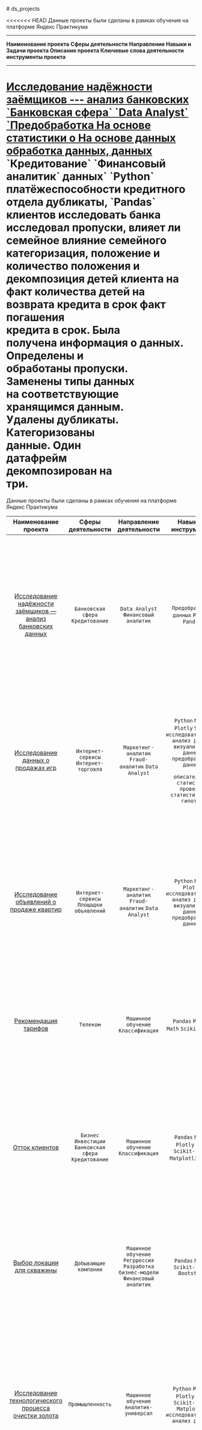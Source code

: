\# ds_projects

<<<<<<< HEAD
Данные проекты были сделаны в рамках обучения на платформе Яндекс
Практикума

  -----------------------------------------------------------------------------------------------------------------------------------------------------------------------------------------------------------------------------------------------
  **Наименование проекта**                                                                               **Сферы деятельности**  **Направление            **Навыки и            **Задачи проекта**       **Описание проекта**  **Ключевые слова
                                                                                                                                 деятельности**           инструменты**                                                        проекта**
  ------------------------------------------------------------------------------------------------------ ----------------------- ------------------------ --------------------- ------------------------ --------------------- ------------------
  [Исследование надёжности заёмщиков --- анализ банковских                                               \`Банковская сфера\`    \`Data Analyst\`         \`Предобработка       На основе статистики о   На основе данных      обработка данных,
  данных](https://github.com/Bjorik23/ds_projects/tree/main/01_bank_customer_analysis)                   \`Кредитование\`        \`Финансовый аналитик\`  данных\` \`Python\`   платёжеспособности       кредитного отдела     дубликаты,
                                                                                                                                                          \`Pandas\`            клиентов исследовать     банка исследовал      пропуски,
                                                                                                                                                                                влияет ли семейное       влияние семейного     категоризация,
                                                                                                                                                                                положение и количество   положения и           декомпозиция
                                                                                                                                                                                детей клиента на факт    количества детей на   
                                                                                                                                                                                возврата кредита в срок  факт погашения        
                                                                                                                                                                                                         кредита в срок. Была  
                                                                                                                                                                                                         получена информация о 
                                                                                                                                                                                                         данных. Определены и  
                                                                                                                                                                                                         обработаны пропуски.  
                                                                                                                                                                                                         Заменены типы данных  
                                                                                                                                                                                                         на соответствующие    
                                                                                                                                                                                                         хранящимся данным.    
                                                                                                                                                                                                         Удалены дубликаты.    
                                                                                                                                                                                                         Категоризованы        
                                                                                                                                                                                                         данные. Один          
                                                                                                                                                                                                         датафрейм             
                                                                                                                                                                                                         декомпозирован на     
                                                                                                                                                                                                         три.                  
=======
Данные проекты были сделаны в рамках обучения на платформе Яндекс Практикума

|Наименование проекта|Сферы деятельности|Направление деятельности|Навыки и инструменты|Задачи проекта|Описание проекта|Ключевые слова проекта|
|:-:|:-:|:-:|:-:|:-:|:-:|:-:|
|[Исследование надёжности заёмщиков — анализ банковских данных](https://github.com/Bjorik23/ds_projects/tree/main/01_bank_customer_analysis)|`Банковская сфера` `Кредитование`|`Data Analyst` `Финансовый аналитик`|`Предобработка данных` `Python` `Pandas`|На основе статистики о платёжеспособности клиентов исследовать влияет ли семейное положение и количество детей клиента на факт возврата кредита в срок|На основе данных кредитного отдела банка исследовал влияние семейного положения и количества детей на факт погашения кредита в срок. Была получена информация о данных. Определены и обработаны пропуски. Заменены типы данных на соответствующие хранящимся данным. Удалены дубликаты. Категоризованы данные. Один датафрейм декомпозирован на три.|обработка данных, дубликаты, пропуски, категоризация, декомпозиция|
|[Исследование данных о продажах игр](https://github.com/Bjorik23/ds_projects/tree/main/02_game_database_research)|`Интернет-сервисы` `Интернет-торговля`|<p>`Маркетинг-аналитик` `Fraud-аналитик` `Data Analyst`</p><p></p>|<p>`Python` `NumPy` `Plotly` `Scipy` `исследовательский анализ данных` `визуализация данных` `предобработка данных`</p><p>`описательная статистика` `проверка статистических гипотез`</p>|Выявление закономерностей определяющих успешность игр, позволит сделать ставку на потенциально популярные продукты и спланировать рекламные кампании|Проведен анализ продаж игр. Рассмотрены количество выпускаемых игр и продажи по годам, продажи игр по различным платформам, продажи игр в зависимости от жанра. Проверено влияют ли на продажи внутри одной популярной платформы отзывы пользователей и критиков|обработка данных, histogram, boxplot, scatterplot, статистический тест, критерий Стьюдента|
|[Исследование объявлений о продаже квартир](https://github.com/Bjorik23/ds_projects/tree/main/03_real_estate_market_analysis)|`Интернет-сервисы` `Площадки объявлений`|<p>`Маркетинг-аналитик` `Fraud-аналитик` `Data Analyst`</p><p></p>|`Python` `NumPy` `Plotly` `исследовательский анализ данных` `визуализация данных` `предобработка данных`|Используя данные сервиса Яндекс.Недвижимость, определить рыночную стоимость объектов недвижимости и типичные параметры квартир|На основе данных сервиса Яндекс.Недвижимость определена рыночная стоимость объектов недвижимости разного типа, типичные параметры квартир, в зависимости от удаленности от центра. Проведена предобработка данных. Добавлены новые данные. Построены гистограммы, боксплоты, диаграммы рассеивания.|обработка данных, histogram, boxplot, scattermatrix, категоризация, scatterplot, фрод-мониторинг|
|[Рекомендация тарифов](https://github.com/Bjorik23/ds_projects/tree/main/04_tarif_recomendation)|`Телеком`|`Машинное обучение` `Классификация`|`Pandas` `Plotly` `Math` `Scikit-learn`|В нашем распоряжении данные о поведении клиентов, которые уже перешли на эти тарифы. Нужно построить модель для задачи классификации, которая выберет подходящий тариф|Оператор мобильной связи выяснил: многие клиенты пользуются архивными тарифами. Они хотят построить систему, способную проанализировать поведение клиентов и предложить пользователям один из новых тариф.|классификация, подбор гиперпараметров, выбор модели МО|
|[Отток клиентов](https://github.com/Bjorik23/ds_projects/tree/main/05_customer_churn)|`Бизнес` `Инвестиции` `Банковская сфера` `Кредитование`|`Машинное обучение` `Классификация`|`Pandas` `Numpy` `Plotly` `Math` `Scikit-learn` `Matplotlib` `tqdm`|Прогнозирование ухода клиента из банка в ближайшее время или нет, на основе предоставленных исторических данных о поведении клиентов и расторжении договоров с банком|Из банка стали уходить клиенты. Каждый месяц. Немного, но заметно. Банковские маркетологи посчитали: сохранять текущих клиентов дешевле, чем привлекать новых. Нужно спрогнозировать, уйдёт клиент из банка в ближайшее время или нет. Предоставлены исторические данные о поведении клиентов и расторжении договоров с банком.|классификация, подбор гиперпараметров, выбор модели МО|
|[Выбор локации для скважины](https://github.com/Bjorik23/ds_projects/tree/main/06_choosing_a_region_for_oil_production)|`Добывающие компании`|`Машинное обучение` `Регррессия` `Разработка бизнес-модели` `Финансовый аналитик`|`Pandas` `Numpy` `Scikit-learn` `Bootstrap`|Построение модели для определения региона, где добыча принесёт наибольшую прибыль и произвести анализ возможной прибыли и рисков техникой Bootstrap|Вам предоставлены пробы нефти в трёх регионах. Характеристики для каждой скважины в регионе уже известны. Постройте модель для определения региона, где добыча принесёт наибольшую прибыль.|регрессия, разработка бизнес-модели, бутстреп|
|[Исследование технологического процесса очистки золота](https://github.com/Bjorik23/ds_projects/tree/main/07_recovery_of_gold_from_ore)|`Промышленность`|`Машинное обучение` `Аналитик-универсал`|`Python` `Pandas` `Plotly` `Math` `Scikit-learn` `Matplotlib` `исследовательский анализ данных`|Спрогнозировать концентрацию золота при проведении процесса очистки золота|Строитстся модель машинного обучения для промышленной компании, разрабатывающая решения для эффективной работы промышленных предприятий. Модель должна предсказать коэффициент восстановления золота из золотосодержащей руды на основе данных с параметрами добычи и очистки. Модель поможет оптимизировать производство, чтобы не запускать предприятие с убыточными характеристиками.|анализ данных, регрессия, кастомные метрики|
|[Защита персональных данных клиентов](https://github.com/Bjorik23/ds_projects/tree/main/08_protection_of_personal_data)|<p>`Банковская сфера`</p><p>`Интернет-сервисы`</p><p>`Инвестиции`</p><p>`Телеком`</p>|`Машинное обучение`|`Pandas` `Numpy` `Plotly` `Math` `Scikit-learn` |Разработка метода защиты данные клиентов страховой компании «Хоть потоп»|Необходимо защитить данные клиентов страховой компании «Хоть потоп». Разработайте такой метод преобразования данных, чтобы по ним было сложно восстановить персональную информацию. Обоснуйте корректность его работы. Нужно защитить данные, чтобы при преобразовании качество моделей машинного обучения не ухудшилось. Подбирать наилучшую модель не требуется.|линейная алгебра, регрессия|
|[Определение стоимости автомобилей](https://github.com/Bjorik23/ds_projects/tree/main/09_car_price_prediction)|<p>`Интернет-сервисы`</p><p>`Интернет-магазины`</p><p>`Бизнес`</p>|`Машинное обучение`|`Pandas` `Numpy` `Plotly` `Scikit-learn` `Imblearn` `Lightgbm`|Разработка модели для определения стоимости автомобиля для сервиса по продаже автомобилей с пробегом «Не бит, не крашен»|Сервис по продаже автомобилей с пробегом  разрабатывает приложение для привлечения новых клиентов. В нём можно быстро узнать рыночную стоимость своего автомобиля. На основе исторические данные необходимо построить модель для определения стоимости автомобиля.|градиентный бустинг, регрессия|
|[Заказ такси](https://github.com/Bjorik23/ds_projects/tree/main/10_taxi_order_prediction)|<p>`Бизнес`</p><p>`Интернет-сервисы`</p><p>`Стартапы`</p>|`Машинное обучение`|`Pandas` `Numpy` `Plotly` `Statsmodels` `Scikit-learn` `Lightgbm` |Создание модели предсказания количества заказов такси на следующий час компании «Чётенькое такси»|Компания такси собрала исторические данные о заказах такси в аэропортах. Чтобы привлекать больше водителей в период пиковой нагрузки, нужно спрогнозировать количество заказов такси на следующий час. Строится модель для такого предсказания.|временные ряды, регрессия, предсказания|
|[Проект для "Викишоп"](https://github.com/Bjorik23/ds_projects/tree/main/11_toxic_comments)|<p>`Интернет-сервисы`</p><p>`Стартапы`</p>|`Машинное обучение` `NLP`|`Python` `Pandas` `Plotly` `nltk` `tf-idf` `Lightgbm` `Imblearn`|Обучение модели классификации комментариев на позитивные и негативные на основе данных с разметкой о токсичности правок|Интернет-магазин запускает новый сервис. Теперь пользователи могут редактировать и дополнять описания товаров, как в вики-сообществах. То есть клиенты предлагают свои правки и комментируют изменения других. Требуется инструмент, который будет искать токсичные комментарии и отправлять их на модерацию.|обработка естественного языка, NLP|
|[Определение возраста клиентов по фото](https://github.com/Bjorik23/ds_projects/tree/main/12_age_determination)|`Бизнес` `Оффлайн`|`Машинное обучение` `CV`|`Python` `Plotly` `Keras`|Построение модели, которая по фотографии определит приблизительный возраст человека на наборе фотографий людей с указанием возраста|Сетевой супермаркет внедряет систему компьютерного зрения для обработки фотографий покупателей. Фотофиксация в прикассовой зоне поможет определять возраст клиентов, чтобы анализировать покупки и предлагать товары, которые могут заинтересовать покупателей этой возрастной группы и контролировать добросовестность кассиров при продаже алкоголя. Строится модель, которая по фотографии определит приблизительный возраст человека. В вашем распоряжении набор фотографий людей с указанием возраста.|обработка изображений, нейронные сети|
|[Телеком—задача проекта](https://github.com/Bjorik23/ds_projects/tree/main/13_final_project)|`Телеком`|`Машинное обучение` `Аналитик-универсал`|`Pandas` `Numpy` `Plotly` `Math` `Scikit-learn` `Ydata profiling` `Matplotlib` `Imblearn` `Lightgbm` `Catboost` `Tensorflow`|Прогнозирование оттока клиентов у оператора связи «Ниединогоразрыва.ком» на основе персональных данных о некоторых клиентах, информации об их тарифах и договорах.|Оператор предоставляет два основных типа услуг: связь и интернет. Прогнозирование оттока клиентов позволит определить стратегию для повышения их заинтересованности. Создается модель для определения потенциальных клиентов, которые могут отказаться от услуг.|обработка данных, модели МО, нейронные сети|
>>>>>>> 64816d16811a76ad71c9a2914265d361a2bf8c82

  [Исследование данных о продажах                                                                        \`Интернет-сервисы\`    \`Маркетинг-аналитик\`   \`Python\` \`NumPy\`  Выявление                Проведен анализ       обработка данных,
  игр](https://github.com/Bjorik23/ds_projects/tree/main/02_game_database_research)                      \`Интернет-торговля\`   \`Fraud-аналитик\`       \`Plotly\` \`Scipy\`  закономерностей          продаж игр.           histogram,
                                                                                                                                 \`Data Analyst\`         \`исследовательский   определяющих успешность  Рассмотрены           boxplot,
                                                                                                                                                          анализ данных\`       игр, позволит сделать    количество            scatterplot,
                                                                                                                                                          \`визуализация        ставку на потенциально   выпускаемых игр и     статистический
                                                                                                                                                          данных\`              популярные продукты и    продажи по годам,     тест, критерий
                                                                                                                                                          \`предобработка       спланировать рекламные   продажи игр по        Стьюдента
                                                                                                                                                          данных\`              кампании                 различным платформам, 
                                                                                                                                                          \`описательная                                 продажи игр в         
                                                                                                                                                          статистика\`                                   зависимости от жанра. 
                                                                                                                                                          \`проверка                                     Проверено влияют ли   
                                                                                                                                                          статистических                                 на продажи внутри     
                                                                                                                                                          гипотез\`                                      одной популярной      
                                                                                                                                                                                                         платформы отзывы      
                                                                                                                                                                                                         пользователей и       
                                                                                                                                                                                                         критиков              

  [Исследование объявлений о продаже                                                                     \`Интернет-сервисы\`    \`Маркетинг-аналитик\`   \`Python\` \`NumPy\`  Используя данные сервиса На основе данных      обработка данных,
  квартир](https://github.com/Bjorik23/ds_projects/tree/main/03_real_estate_market_analysis)             \`Площадки объявлений\` \`Fraud-аналитик\`       \`Plotly\`            Яндекс.Недвижимость,     сервиса               histogram,
                                                                                                                                 \`Data Analyst\`         \`исследовательский   определить рыночную      Яндекс.Недвижимость   boxplot,
                                                                                                                                                          анализ данных\`       стоимость объектов       определена рыночная   scattermatrix,
                                                                                                                                                          \`визуализация        недвижимости и типичные  стоимость объектов    категоризация,
                                                                                                                                                          данных\`              параметры квартир        недвижимости разного  scatterplot,
                                                                                                                                                          \`предобработка                                типа, типичные        фрод-мониторинг
                                                                                                                                                          данных\`                                       параметры квартир, в  
                                                                                                                                                                                                         зависимости от        
                                                                                                                                                                                                         удаленности от        
                                                                                                                                                                                                         центра. Проведена     
                                                                                                                                                                                                         предобработка данных. 
                                                                                                                                                                                                         Добавлены новые       
                                                                                                                                                                                                         данные. Построены     
                                                                                                                                                                                                         гистограммы,          
                                                                                                                                                                                                         боксплоты, диаграммы  
                                                                                                                                                                                                         рассеивания.          

  [Рекомендация тарифов](https://github.com/Bjorik23/ds_projects/tree/main/04_tarif_recomendation)       \`Телеком\`             \`Машинное обучение\`    \`Pandas\` \`Plotly\` В нашем распоряжении     Оператор мобильной    классификация,
                                                                                                                                 \`Классификация\`        \`Math\`              данные о поведении       связи выяснил: многие подбор
                                                                                                                                                          \`Scikit-learn\`      клиентов, которые уже    клиенты пользуются    гиперпараметров,
                                                                                                                                                                                перешли на эти тарифы.   архивными тарифами.   выбор модели МО
                                                                                                                                                                                Нужно построить модель   Они хотят построить   
                                                                                                                                                                                для задачи               систему, способную    
                                                                                                                                                                                классификации, которая   проанализировать      
                                                                                                                                                                                выберет подходящий тариф поведение клиентов и  
                                                                                                                                                                                                         предложить            
                                                                                                                                                                                                         пользователям один из 
                                                                                                                                                                                                         новых тариф.          

  [Отток клиентов](https://github.com/Bjorik23/ds_projects/tree/main/05_customer_churn)                  \`Бизнес\`              \`Машинное обучение\`    \`Pandas\` \`Numpy\`  Прогнозирование ухода    Из банка стали        классификация,
                                                                                                         \`Инвестиции\`          \`Классификация\`        \`Plotly\` \`Math\`   клиента из банка в       уходить клиенты.      подбор
                                                                                                         \`Банковская сфера\`                             \`Scikit-learn\`      ближайшее время или нет, Каждый месяц.         гиперпараметров,
                                                                                                         \`Кредитование\`                                 \`Matplotlib\`        на основе                Немного, но заметно.  выбор модели МО
                                                                                                                                                          \`tqdm\`              предоставленных          Банковские            
                                                                                                                                                                                исторических данных о    маркетологи           
                                                                                                                                                                                поведении клиентов и     посчитали: сохранять  
                                                                                                                                                                                расторжении договоров с  текущих клиентов      
                                                                                                                                                                                банком                   дешевле, чем          
                                                                                                                                                                                                         привлекать новых.     
                                                                                                                                                                                                         Нужно                 
                                                                                                                                                                                                         спрогнозировать,      
                                                                                                                                                                                                         уйдёт клиент из банка 
                                                                                                                                                                                                         в ближайшее время или 
                                                                                                                                                                                                         нет. Предоставлены    
                                                                                                                                                                                                         исторические данные о 
                                                                                                                                                                                                         поведении клиентов и  
                                                                                                                                                                                                         расторжении договоров 
                                                                                                                                                                                                         с банком.             

  [Выбор локации для                                                                                     \`Добывающие компании\` \`Машинное обучение\`    \`Pandas\` \`Numpy\`  Построение модели для    Вам предоставлены     регрессия,
  скважины](https://github.com/Bjorik23/ds_projects/tree/main/06_choosing_a_region_for_oil_production)                           \`Регррессия\`           \`Scikit-learn\`      определения региона, где пробы нефти в трёх    разработка
                                                                                                                                 \`Разработка             \`Bootstrap\`         добыча принесёт          регионах.             бизнес-модели,
                                                                                                                                 бизнес-модели\`                                наибольшую прибыль и     Характеристики для    бутстреп
                                                                                                                                 \`Финансовый аналитик\`                        произвести анализ        каждой скважины в     
                                                                                                                                                                                возможной прибыли и      регионе уже известны. 
                                                                                                                                                                                рисков техникой          Постройте модель для  
                                                                                                                                                                                Bootstrap                определения региона,  
                                                                                                                                                                                                         где добыча принесёт   
                                                                                                                                                                                                         наибольшую прибыль.   

  [Исследование технологического процесса очистки                                                        \`Промышленность\`      \`Машинное обучение\`    \`Python\` \`Pandas\` Спрогнозировать          Строитстся модель     анализ данных,
  золота](https://github.com/Bjorik23/ds_projects/tree/main/07_recovery_of_gold_from_ore)                                        \`Аналитик-универсал\`   \`Plotly\` \`Math\`   концентрацию золота при  машинного обучения    регрессия,
                                                                                                                                                          \`Scikit-learn\`      проведении процесса      для промышленной      кастомные метрики
                                                                                                                                                          \`Matplotlib\`        очистки золота           компании,             
                                                                                                                                                          \`исследовательский                            разрабатывающая       
                                                                                                                                                          анализ данных\`                                решения для           
                                                                                                                                                                                                         эффективной работы    
                                                                                                                                                                                                         промышленных          
                                                                                                                                                                                                         предприятий. Модель   
                                                                                                                                                                                                         должна предсказать    
                                                                                                                                                                                                         коэффициент           
                                                                                                                                                                                                         восстановления золота 
                                                                                                                                                                                                         из золотосодержащей   
                                                                                                                                                                                                         руды на основе данных 
                                                                                                                                                                                                         с параметрами добычи  
                                                                                                                                                                                                         и очистки. Модель     
                                                                                                                                                                                                         поможет               
                                                                                                                                                                                                         оптимизировать        
                                                                                                                                                                                                         производство, чтобы   
                                                                                                                                                                                                         не запускать          
                                                                                                                                                                                                         предприятие с         
                                                                                                                                                                                                         убыточными            
                                                                                                                                                                                                         характеристиками.     

  [Защита персональных данных                                                                            \`Банковская сфера\`    \`Машинное обучение\`    \`Pandas\` \`Numpy\`  Разработка метода защиты Необходимо защитить   линейная алгебра,
  клиентов](https://github.com/Bjorik23/ds_projects/tree/main/08_protection_of_personal_data)            \`Интернет-сервисы\`                             \`Plotly\` \`Math\`   данные клиентов          данные клиентов       регрессия
                                                                                                         \`Инвестиции\`                                   \`Scikit-learn\`      страховой компании «Хоть страховой компании    
                                                                                                         \`Телеком\`                                                            потоп»                   «Хоть потоп».         
                                                                                                                                                                                                         Разработайте такой    
                                                                                                                                                                                                         метод преобразования  
                                                                                                                                                                                                         данных, чтобы по ним  
                                                                                                                                                                                                         было сложно           
                                                                                                                                                                                                         восстановить          
                                                                                                                                                                                                         персональную          
                                                                                                                                                                                                         информацию. Обоснуйте 
                                                                                                                                                                                                         корректность его      
                                                                                                                                                                                                         работы. Нужно         
                                                                                                                                                                                                         защитить данные,      
                                                                                                                                                                                                         чтобы при             
                                                                                                                                                                                                         преобразовании        
                                                                                                                                                                                                         качество моделей      
                                                                                                                                                                                                         машинного обучения не 
                                                                                                                                                                                                         ухудшилось. Подбирать 
                                                                                                                                                                                                         наилучшую модель не   
                                                                                                                                                                                                         требуется.            

  [Определение стоимости                                                                                 \`Интернет-сервисы\`    \`Машинное обучение\`    \`Pandas\` \`Numpy\`  Разработка модели для    Сервис по продаже     градиентный
  автомобилей](https://github.com/Bjorik23/ds_projects/tree/main/09_car_price_prediction)                \`Интернет-магазины\`                            \`Plotly\`            определения стоимости    автомобилей с         бустинг, регрессия
                                                                                                         \`Бизнес\`                                       \`Scikit-learn\`      автомобиля для сервиса   пробегом              
                                                                                                                                                          \`Imblearn\`          по продаже автомобилей с разрабатывает         
                                                                                                                                                          \`Lightgbm\`          пробегом «Не бит, не     приложение для        
                                                                                                                                                                                крашен»                  привлечения новых     
                                                                                                                                                                                                         клиентов. В нём можно 
                                                                                                                                                                                                         быстро узнать         
                                                                                                                                                                                                         рыночную стоимость    
                                                                                                                                                                                                         своего автомобиля. На 
                                                                                                                                                                                                         основе исторические   
                                                                                                                                                                                                         данные необходимо     
                                                                                                                                                                                                         построить модель для  
                                                                                                                                                                                                         определения стоимости 
                                                                                                                                                                                                         автомобиля.           

  [Заказ такси](https://github.com/Bjorik23/ds_projects/tree/main/10_taxi_order_prediction)              \`Бизнес\`              \`Машинное обучение\`    \`Pandas\` \`Numpy\`  Создание модели          Компания такси        временные ряды,
                                                                                                         \`Интернет-сервисы\`                             \`Plotly\`            предсказания количества  собрала исторические  регрессия,
                                                                                                         \`Стартапы\`                                     \`Statsmodels\`       заказов такси на         данные о заказах      предсказания
                                                                                                                                                          \`Scikit-learn\`      следующий час компании   такси в аэропортах.   
                                                                                                                                                          \`Lightgbm\`          «Чётенькое такси»        Чтобы привлекать      
                                                                                                                                                                                                         больше водителей в    
                                                                                                                                                                                                         период пиковой        
                                                                                                                                                                                                         нагрузки, нужно       
                                                                                                                                                                                                         спрогнозировать       
                                                                                                                                                                                                         количество заказов    
                                                                                                                                                                                                         такси на следующий    
                                                                                                                                                                                                         час. Строится модель  
                                                                                                                                                                                                         для такого            
                                                                                                                                                                                                         предсказания.         

  [Проект для \"Викишоп\"](https://github.com/Bjorik23/ds_projects/tree/main/11_toxic_comments)          \`Интернет-сервисы\`    \`Машинное обучение\`    \`Python\` \`Pandas\` Обучение модели          Интернет-магазин      обработка
                                                                                                         \`Стартапы\`            \`NLP\`                  \`Plotly\` \`nltk\`   классификации            запускает новый       естественного
                                                                                                                                                          \`tf-idf\`            комментариев на          сервис. Теперь        языка, NLP
                                                                                                                                                          \`Lightgbm\`          позитивные и негативные  пользователи могут    
                                                                                                                                                          \`Imblearn\`          на основе данных с       редактировать и       
                                                                                                                                                                                разметкой о токсичности  дополнять описания    
                                                                                                                                                                                правок                   товаров, как в        
                                                                                                                                                                                                         вики-сообществах. То  
                                                                                                                                                                                                         есть клиенты          
                                                                                                                                                                                                         предлагают свои       
                                                                                                                                                                                                         правки и комментируют 
                                                                                                                                                                                                         изменения других.     
                                                                                                                                                                                                         Требуется инструмент, 
                                                                                                                                                                                                         который будет искать  
                                                                                                                                                                                                         токсичные комментарии 
                                                                                                                                                                                                         и отправлять их на    
                                                                                                                                                                                                         модерацию.            

  [Определение возраста клиентов по                                                                      \`Бизнес\` \`Оффлайн\`  \`Машинное обучение\`    \`Python\` \`Plotly\` Построение модели,       Сетевой супермаркет   обработка
  фото](https://github.com/Bjorik23/ds_projects/tree/main/12_age_determination)                                                  \`CV\`                   \`Keras\`             которая по фотографии    внедряет систему      изображений,
                                                                                                                                                                                определит                компьютерного зрения  нейронные сети
                                                                                                                                                                                приблизительный возраст  для обработки         
                                                                                                                                                                                человека на наборе       фотографий            
                                                                                                                                                                                фотографий людей с       покупателей.          
                                                                                                                                                                                указанием возраста       Фотофиксация в        
                                                                                                                                                                                                         прикассовой зоне      
                                                                                                                                                                                                         поможет определять    
                                                                                                                                                                                                         возраст клиентов,     
                                                                                                                                                                                                         чтобы анализировать   
                                                                                                                                                                                                         покупки и предлагать  
                                                                                                                                                                                                         товары, которые могут 
                                                                                                                                                                                                         заинтересовать        
                                                                                                                                                                                                         покупателей этой      
                                                                                                                                                                                                         возрастной группы и   
                                                                                                                                                                                                         контролировать        
                                                                                                                                                                                                         добросовестность      
                                                                                                                                                                                                         кассиров при продаже  
                                                                                                                                                                                                         алкоголя. Строится    
                                                                                                                                                                                                         модель, которая по    
                                                                                                                                                                                                         фотографии определит  
                                                                                                                                                                                                         приблизительный       
                                                                                                                                                                                                         возраст человека. В   
                                                                                                                                                                                                         вашем распоряжении    
                                                                                                                                                                                                         набор фотографий      
                                                                                                                                                                                                         людей с указанием     
                                                                                                                                                                                                         возраста.             

  [Телеком---задача проекта](https://github.com/Bjorik23/ds_projects/tree/main/13_final_project)         \`Телеком\`             \`Машинное обучение\`    \`Pandas\` \`Numpy\`  Прогнозирование оттока   Оператор              обработка данных,
                                                                                                                                 \`Аналитик-универсал\`   \`Plotly\` \`Math\`   клиентов у оператора     предоставляет два     модели МО,
                                                                                                                                                          \`Scikit-learn\`      связи                    основных типа услуг:  нейронные сети
                                                                                                                                                          \`Ydata profiling\`   «Ниединогоразрыва.ком»   связь и интернет.     
                                                                                                                                                          \`Matplotlib\`        на основе персональных   Прогнозирование       
                                                                                                                                                          \`Imblearn\`          данных о некоторых       оттока клиентов       
                                                                                                                                                          \`Lightgbm\`          клиентах, информации об  позволит определить   
                                                                                                                                                          \`Catboost\`          их тарифах и договорах.  стратегию для         
                                                                                                                                                          \`Tensorflow\`                                 повышения их          
                                                                                                                                                                                                         заинтересованности.   
                                                                                                                                                                                                         Создается модель для  
                                                                                                                                                                                                         определения           
                                                                                                                                                                                                         потенциальных         
                                                                                                                                                                                                         клиентов, которые     
                                                                                                                                                                                                         могут отказаться от   
                                                                                                                                                                                                         услуг.                
  -----------------------------------------------------------------------------------------------------------------------------------------------------------------------------------------------------------------------------------------------
